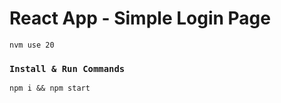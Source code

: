 # React App - Simple Login Page
```
nvm use 20

```

### `Install & Run Commands`
```
npm i && npm start

```